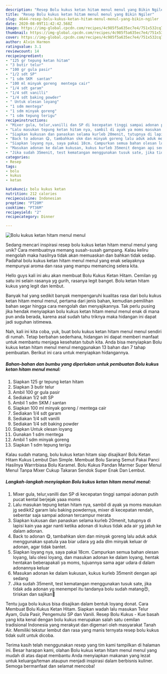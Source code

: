 ```yaml
---
description: "Resep Bolu kukus ketan hitam menul menul yang Bikin Ngiler"
title: "Resep Bolu kukus ketan hitam menul menul yang Bikin Ngiler"
slug: 4644-resep-bolu-kukus-ketan-hitam-menul-menul-yang-bikin-ngiler
date: 2020-08-09T11:42:42.568Z
image: https://img-global.cpcdn.com/recipes/4c985f5a635ec7e4/751x532cq70/bolu-kukus-ketan-hitam-menul-menul-foto-resep-utama.jpg
thumbnail: https://img-global.cpcdn.com/recipes/4c985f5a635ec7e4/751x532cq70/bolu-kukus-ketan-hitam-menul-menul-foto-resep-utama.jpg
cover: https://img-global.cpcdn.com/recipes/4c985f5a635ec7e4/751x532cq70/bolu-kukus-ketan-hitam-menul-menul-foto-resep-utama.jpg
author: Alvin Harmon
ratingvalue: 3.1
reviewcount: 14
recipeingredient:
- "125 gr tepung ketan hitam"
- "3 butir telur"
- "100 gr gula pasir"
- "1/2 sdt SP"
- "1 sdm SKM  santan"
- "100 ml minyak goreng  mentega cair"
- "1/4 sdt garam"
- "1/4 sdt vanilli"
- "1/4 sdt baking powder"
- " Untuk olesan loyang"
- "1 sdm mentega"
- "1 sdm minyak goreng"
- "1 sdm tepung terigu"
recipeinstructions:
- "Mixer gula, telur,vanilli dan SP di kecepatan tinggi sampai adonan putih pucat kental berjejak yaaa moms"
- "Lalu masukan tepung ketan hitam nya, sambil di ayak ya moms masukan jg sedikit2 garam lalu baking powdernya, mixer di kecepatan rendah, sebentar saja sampai adonan tercampur merata"
- "Siapkan kukusan dan panaskan selama kurleb 20menit, tutupnya di lapisi kain yaa agar nanti ketika adonan di kukus tidak ada air yg jatuh ke dalam adonan."
- "Back to adonan 😋, tambahkan skm dan minyak goreng lalu aduk aduk menggunakan spatula yaa biar udara yg ada dlm minyak keluar dr adonan, agar tidak bantet."
- "Siapkan loyang nya, saya pakai 18cm. Campurkan semua bahan olesan loyang, lalu olesi loyang, dan masukan adonan ke dalam loyang, hentak hentakan beberapakali ya moms, tujuannya sama agar udara d dalam adonannya keluar"
- "Masukan adonan ke dalam kukusan, kukus kurleb 35menit dengan api sedang"
- "Jika sudah 35menit, test kematangan menggunakan tusuk sate, jika tidak ada adonan yg menempel itu tandanya bolu sudah matang😍, tiriskan dan sajikan🥰"
categories:
- Resep
tags:
- bolu
- kukus
- ketan

katakunci: bolu kukus ketan 
nutrition: 212 calories
recipecuisine: Indonesian
preptime: "PT20M"
cooktime: "PT36M"
recipeyield: "2"
recipecategory: Dinner

---
```



![Bolu kukus ketan hitam menul menul](https://img-global.cpcdn.com/recipes/4c985f5a635ec7e4/751x532cq70/bolu-kukus-ketan-hitam-menul-menul-foto-resep-utama.jpg)

Sedang mencari inspirasi resep bolu kukus ketan hitam menul menul yang unik? Cara membuatnya memang susah-susah gampang. Kalau keliru mengolah maka hasilnya tidak akan memuaskan dan bahkan tidak sedap. Padahal bolu kukus ketan hitam menul menul yang enak selayaknya mempunyai aroma dan rasa yang mampu memancing selera kita.

Hello guys kali ini aku akan membuat Bolu Kukus Ketan Hitam. Cemilan yg satu ini selain rasanya yg gurih, rasanya legit banget. Bolu ketan hitam kukus yang legit dan lembut.

Banyak hal yang sedikit banyak mempengaruhi kualitas rasa dari bolu kukus ketan hitam menul menul, pertama dari jenis bahan, kemudian pemilihan bahan segar hingga cara mengolah dan menyajikannya. Tak perlu pusing jika hendak menyiapkan bolu kukus ketan hitam menul menul enak di mana pun anda berada, karena asal sudah tahu triknya maka hidangan ini dapat jadi suguhan istimewa.


Nah, kali ini kita coba, yuk, buat bolu kukus ketan hitam menul menul sendiri di rumah. Tetap berbahan sederhana, hidangan ini dapat memberi manfaat untuk membantu menjaga kesehatan tubuh kita. Anda bisa menyiapkan Bolu kukus ketan hitam menul menul menggunakan 13 bahan dan 7 tahap pembuatan. Berikut ini cara untuk menyiapkan hidangannya.

<!--inarticleads1-->

##### Bahan-bahan dan bumbu yang diperlukan untuk pembuatan Bolu kukus ketan hitam menul menul:

1. Siapkan 125 gr tepung ketan hitam
1. Siapkan 3 butir telur
1. Ambil 100 gr gula pasir
1. Sediakan 1/2 sdt SP
1. Ambil 1 sdm SKM / santan
1. Siapkan 100 ml minyak goreng / mentega cair
1. Sediakan 1/4 sdt garam
1. Sediakan 1/4 sdt vanilli
1. Sediakan 1/4 sdt baking powder
1. Siapkan  Untuk olesan loyang
1. Gunakan 1 sdm mentega
1. Ambil 1 sdm minyak goreng
1. Siapkan 1 sdm tepung terigu


Kalau sudah matang, bolu kukus ketan hitam siap disajikan! Bolu Ketan Hitam Kukus Lembut Dan Simple. Membuat Bolu Sarang Semut Pakai Panci Hasilnya Warrrbiasa Bolu Karamel. Bolu Kukus Pandan Marmer Super Menul Menul Tanpa Mixer Cukup Takaran Sendok Super Enak Dan Lembut. 

<!--inarticleads2-->

##### Langkah-langkah menyiapkan Bolu kukus ketan hitam menul menul:

1. Mixer gula, telur,vanilli dan SP di kecepatan tinggi sampai adonan putih pucat kental berjejak yaaa moms
1. Lalu masukan tepung ketan hitam nya, sambil di ayak ya moms masukan jg sedikit2 garam lalu baking powdernya, mixer di kecepatan rendah, sebentar saja sampai adonan tercampur merata
1. Siapkan kukusan dan panaskan selama kurleb 20menit, tutupnya di lapisi kain yaa agar nanti ketika adonan di kukus tidak ada air yg jatuh ke dalam adonan.
1. Back to adonan 😋, tambahkan skm dan minyak goreng lalu aduk aduk menggunakan spatula yaa biar udara yg ada dlm minyak keluar dr adonan, agar tidak bantet.
1. Siapkan loyang nya, saya pakai 18cm. Campurkan semua bahan olesan loyang, lalu olesi loyang, dan masukan adonan ke dalam loyang, hentak hentakan beberapakali ya moms, tujuannya sama agar udara d dalam adonannya keluar
1. Masukan adonan ke dalam kukusan, kukus kurleb 35menit dengan api sedang
1. Jika sudah 35menit, test kematangan menggunakan tusuk sate, jika tidak ada adonan yg menempel itu tandanya bolu sudah matang😍, tiriskan dan sajikan🥰


Tentu juga bolu kukus bisa disajikan dalam bentuk loyang donat. Cara Membuat Bolu Kukus Ketan Hitam. Siapkan wadah lalu masukan Telur Ayam, Gula Pasir, Pengemulsi SP dan Vanili. Resep Bolu Kukus - Kue basah yang kita kenal dengan bolu kukus merupakan salah satu cemilan tradisional Indonesia yang merakyat dan digemari oleh masyarakat Tanah Air. Memiliki tekstur lembut dan rasa yang manis ternyata resep bolu kukus tidak sulit untuk dicoba. 

Terima kasih telah menggunakan resep yang tim kami tampilkan di halaman ini. Besar harapan kami, olahan Bolu kukus ketan hitam menul menul yang mudah di atas dapat membantu Anda menyiapkan makanan yang lezat untuk keluarga/teman ataupun menjadi inspirasi dalam berbisnis kuliner. Semoga bermanfaat dan selamat mencoba!
